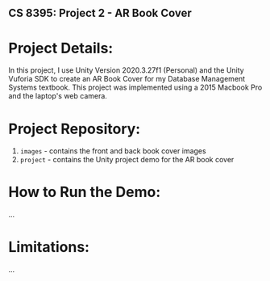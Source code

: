 ## CS 8395: Project 2 - AR Book Cover

# Project Details:

In this project, I use Unity Version 2020.3.27f1 (Personal) and the Unity Vuforia SDK to create an AR Book Cover for my Database Management Systems textbook. This project was implemented using a 2015 Macbook Pro and the laptop's web camera.

# Project Repository:

1. `images` - contains the front and back book cover images
2. `project` - contains the Unity project demo for the AR book cover

# How to Run the Demo:
...

# Limitations:
...
